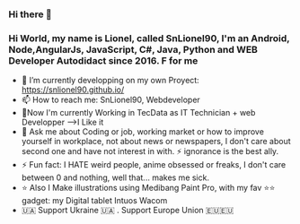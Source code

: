 ### Hi there 👋

<!--
**snLionel90/snLionel90** is a ✨ _special_ ✨ repository because its `README.md` (this file) appears on your GitHub profile.

Here are some ideas to get you started:

- 🔭 I’m currently working on ...
- 🌱 I’m currently learning ...
- 👯 I’m looking to collaborate on ...
- 🤔 I’m looking for help with ...
- 💬 Ask me about ...
- 📫 How to reach me: ...
- 😄 Pronouns: ...
- ⚡ Fun fact: ...
-->


### Hi World, my name is Lionel, called SnLionel90, I'm an Android, Node,AngularJs, JavaScript, C#, Java, Python and WEB Developer Autodidact since 2016. F for me
- 🔭 I’m currently developping on my own Proyect: https://snlionel90.github.io/ 
- 📫 How to reach me: SnLionel90, Webdeveloper
- 🔭Now I'm currently Working  in TecData as IT Technician + web Developper -->I Like it
- 💬 Ask me about Coding or job, working market or how to improve yourself in workplace, not about news or newspapers, I don't care about second one and have not interest in with. ⚡ ignorance is the best ally.
- ⚡ Fun fact: I HATE weird people, anime obsessed or freaks, I don't care between 0 and nothing, well that... makes me sick.
- ⭐ Also I Make illustrations using Medibang Paint Pro, with my fav ⭐⭐ gadget: my Digital tablet Intuos Wacom
- 🇺🇦 Support Ukraine 🇺🇦 . Support Europe Union 🇪🇺🇪🇺
